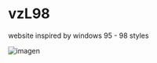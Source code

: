 # vzL98
website inspired by windows 95 - 98 styles

![imagen](https://github.com/terqo/vzL98/assets/44992155/4ea071be-7b93-4567-9eea-bf3bff5b2234)
